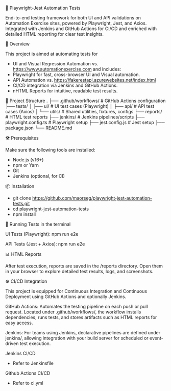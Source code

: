 📸 Playwright-Jest Automation Tests

End-to-end testing framework for both UI and API validations on Automation Exercise sites, powered by Playwright, Jest, and Axios. Integrated with Jenkins and GitHub Actions for CI/CD and enriched with detailed HTML reporting for clear test insights.

🚀 Overview

This project is aimed at automating tests for 
- UI and Visual Regression Automation vs. https://www.automationexercise.com and includes:
- Playwright for fast, cross-browser UI and Visual automation.
- API Automation vs. https://fakerestapi.azurewebsites.net/index.html
- CI/CD integration via Jenkins and GitHub Actions.
- nHTML Reports for intuitive, readable test results.

🧱 Project Structure
.
├── .github/workflows/       # GitHub Actions configuration
├── tests/
│   ├── ui/                  # UI test cases (Playwright)
│   ├── api/                 # API test cases (Axios)
│   └── utils/               # Shared utilities, fixtures, configs
├── reports/                 # HTML test reports
├── jenkins/                 # Jenkins pipelines/scripts
├── playwright.config.ts     # Playwright setup
├── jest.config.js           # Jest setup
├── package.json
└── README.md

🛠️ Prerequisites

Make sure the following tools are installed:
- Node.js (v16+)
- npm or Yarn
- Git
- Jenkins (optional, for CI)

📦 Installation

- git clone https://github.com/maorseg/playwright-jest-automation-tests.git
- cd playwright-jest-automation-tests
- npm install

🧪 Running Tests in the terminal

UI Tests (Playwright):
npm run e2e

API Tests (Jest + Axios):
npm run e2e

📊 HTML Reports

After test execution, reports are saved in the /reports directory. Open them in your browser to explore detailed test results, logs, and screenshots.

⚙️ CI/CD Integration

This project is equipped for Continuous Integration and Continuous Deployment using GitHub Actions and optionally Jenkins.

GitHub Actions: Automates the testing pipeline on each push or pull request. Located under .github/workflows/, the workflow installs dependencies, runs tests, and stores artifacts such as HTML reports for easy access.

Jenkins: For teams using Jenkins, declarative pipelines are defined under jenkins/, allowing integration with your build server for scheduled or event-driven test execution.

Jenkins CI/CD
 
 - Refer to Jenkinsfile

Github Actions CI/CD
 
 - Refer to ci.yml